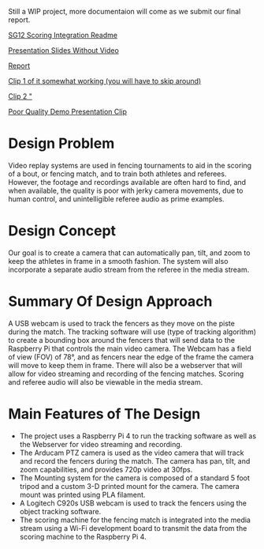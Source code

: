 Still a WIP project, more documentaion will come as we submit our final report.

[SG12 Scoring Integration Readme](ScoringIntegration/README.md)

[Presentation Slides Without Video](https://files.kn4vhm.com/FencingVideoTrackerResources/FinalPresention.pdf)

[Report](https://files.kn4vhm.com/FencingVideoTrackerResources/FinalReport.pdf)

[Clip 1 of it somewhat working (you will have to skip around)](https://www.youtube.com/watch?v=ooR0VwDBqUM)

[Clip 2 "](https://www.youtube.com/watch?v=wDaxYfE9l1I)

[Poor Quality Demo Presentation Clip](https://files.kn4vhm.com/FencingVideoTrackerResources/EE494_Demo_ForPublicRelease.mp4)

# Design Problem

Video replay systems are used in fencing tournaments to aid in the scoring of a bout, or fencing match, and to train both athletes and referees. However, the footage and recordings available are often hard to find, and when available, the quality is poor with jerky camera movements, due to human control, and unintelligible referee audio as prime examples.


# Design Concept

Our goal is to create a camera that can automatically pan, tilt, and zoom to keep the athletes in frame in a smooth fashion. The system will also incorporate a separate audio stream from the referee in the media stream.


# Summary Of Design Approach

A USB webcam is used to track the fencers as they move on the piste during the match. The tracking software will use (type of tracking algorithm) to create a bounding box around the fencers that will send data to the Raspberry Pi that controls the main video camera. The Webcam has a field of view (FOV) of 78°, and as fencers near the edge of the frame the camera will move to keep them in frame. There will also be a webserver that will allow for video streaming and recording of the fencing matches. Scoring and referee audio will also be viewable in the media stream.


# Main Features of The Design

- The project uses a Raspberry Pi 4 to run the tracking software as well as the Webserver for video streaming and recording. 
- The Arducam PTZ camera is used as the video camera that will track and record the fencers during the match. The camera has pan, tilt, and zoom capabilities, and provides 720p video at 30fps.
- The Mounting system for the camera is composed of a standard 5 foot tripod and a custom 3-D printed mount for the camera. The camera mount was printed using PLA filament.
- A Logitech C920s USB webcam is used to track the fencers using the object tracking software.
- The scoring machine for the fencing match is integrated into the media stream using a Wi-Fi development board to transmit the data from the scoring machine to the Raspberry Pi 4.
